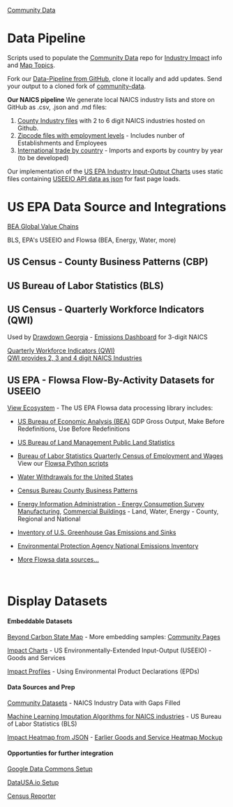 [Community Data](/community-data/)
# Data Pipeline

Scripts used to populate the [Community Data](/community-data/) repo for [Industry Impact](https://model.earth/localsite/info/) info and [Map Topics](/localsite/map/#appview=topics&geoview=country).

Fork our [Data-Pipeline from GitHub](https://github.com/modelearth/data-pipeline), clone it locally and add updates. Send your output to a cloned fork of [community-data](https://github.com/modelearth/community-data).

**Our NAICS pipeline**
We generate local NAICS industry lists and store on GitHub as .csv, .json and .md files:
1. [County Industry files](https://github.com/modelearth/community-data) with 2 to 6 digit NAICS industries hosted on Github.    
2. [Zipcode files with employment levels](https://github.com/modelearth/community-data/tree/master/us/zipcodes/naics) - Includes nunber of Establishments and Employees 
3. [International trade by country](international) - Imports and exports by country by year (to be developed)  

Our implementation of the [US EPA Industry Input-Output Charts](../../../io/charts/) uses static files containing [USEEIO API data as json](https://github.com/modelearth/io/tree/main/build/api) for fast page loads.

<!--
    12-digit FIPS Code - state, county, tract, block group
    https://www.policymap.com/2012/08/tips-on-fips-a-quick-guide-to-geographic-place-codes-part-iii/
-->


# US EPA Data Source and Integrations

[BEA Global Value Chains](https://www.bea.gov/data/special-topics/global-value-chains)

BLS, EPA's USEEIO and Flowsa (BEA, Energy, Water, more)

## US Census - County Business Patterns (CBP)


## US Bureau of Labor Statistics (BLS)

<!--
Quarterly Census of Employment and Wages (QCEW) - Includes Latitude and Longitude of establishments
-->

## US Census - Quarterly Workforce Indicators (QWI)

Used by [Drawdown Georgia](https://cepl.gatech.edu/projects/Drawdown-Georgia) - [Emissions Dashboard](https://drawdownga.gatech.edu/) for 3-digit NAICS

<a href="https://www.census.gov/data/developers/data-sets/qwi.html">Quarterly Workforce Indicators (QWI)</a>  
[QWI provides 2, 3 and 4 digit NAICS Industries](https://lehd.ces.census.gov/data/schema/latest/lehd_public_use_schema.html#_industry)

<!--
We may combine QWI data with BLS data to estimate 6-digit naics employment and payroll based on the number of firms in a county and additional county attributes.
-->

<!--
* [US Department of Commerce](https://github.com/USEPA/flowsa/wiki/Available-Data#flow-by-activity-datasets)
-->

## US EPA - Flowsa Flow-By-Activity Datasets for USEEIO

[View Ecosystem](../../../io/about/api/) - The US EPA Flowsa data processing library includes:

* [US Bureau of Economic Analysis (BEA)](https://www.bea.gov/data/industries/gross-output-by-industry)
GDP Gross Output, Make Before Redefinitions, Use Before Redefinitions

* [US Bureau of Land Management Public Land Statistics](https://www.blm.gov/about/data/public-land-statistics)

* [Bureau of Labor Statistics Quarterly Census of Employment and Wages](https://www.bls.gov/cew/)  
View our [Flowsa Python scripts](flowsa)

* [Water Withdrawals for the United States](https://pubs.acs.org/doi/abs/10.1021/es903147k?journalCode=esthag)

* [Census Bureau County Business Patterns](https://www.census.gov/programs-surveys/cbp.html)

* [Energy Information Administration - Energy Consumption Survey](https://www.eia.gov/consumption/)
[Manufacturing](https://www.eia.gov/consumption/manufacturing/), [Commercial Buildings](https://www.eia.gov/consumption/commercial/) - Land, Water, Energy - County, Regional and National

* [Inventory of U.S. Greenhouse Gas Emissions and Sinks](https://www.epa.gov/ghgemissions/inventory-us-greenhouse-gas-emissions-and-sinks)

* [Environmental Protection Agency National Emissions Inventory](https://www.epa.gov/air-emissions-inventories/national-emissions-inventory-nei)

* [More Flowsa data sources...](https://github.com/USEPA/flowsa/wiki/Available-Data#flow-by-activity-datasets) 

<br>


# Display Datasets


#### Embeddable Datasets
<!-- ../#mapview=country -->
[Beyond Carbon State Map](../../../apps/beyondcarbon/#mapview=state) - More embedding samples: [Community Pages](../../../apps)

[Impact Charts](../../../io/charts/) - US Environmentally-Extended Input-Output (USEEIO) - Goods and Services 

[Impact Profiles](../../../io/template/) - Using Environmental Product Declarations (EPDs)


#### Data Sources and Prep

[Community Datasets](https://github.com/modelearth/community-data/) - NAICS Industry Data with Gaps Filled  

[Machine Learning Imputation Algorithms for NAICS industries](https://github.com/modelearth/machine-learning/) - US Bureau of Labor Statistics (BLS)

[Impact Heatmap from JSON](/io/build/sector_list.html?view=mosaic&count=50) - [Earlier Goods and Service Heatmap Mockup](../../../community/start/dataset/)


#### Opportunties for further integration

[Google Data Commons Setup](datacommons)  

[DataUSA.io Setup](datausa)  

[Census Reporter](../../../community/resources/censusreporter/)
<!--

[EPA Flowsa Setup](flowsa) - includes U.S. Bureau of Labor Statistics (BLS) industry data  

---
<br>
Are any maps or navigation standards using YAML for layer lists (instead of [json](ga-layers.json)?)  
[YAML Sample](https://nodeca.github.io/js-yaml/) - [Source](https://github.com/nodeca/js-yaml)
-->